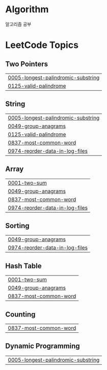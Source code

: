 # Algorithm
알고리즘 공부

<!---LeetCode Topics Start-->
# LeetCode Topics
## Two Pointers
|  |
| ------- |
| [0005-longest-palindromic-substring](https://github.com/jawoon1120/Algorithm/tree/master/0005-longest-palindromic-substring) |
| [0125-valid-palindrome](https://github.com/jawoon1120/Algorithm/tree/master/0125-valid-palindrome) |
## String
|  |
| ------- |
| [0005-longest-palindromic-substring](https://github.com/jawoon1120/Algorithm/tree/master/0005-longest-palindromic-substring) |
| [0049-group-anagrams](https://github.com/jawoon1120/Algorithm/tree/master/0049-group-anagrams) |
| [0125-valid-palindrome](https://github.com/jawoon1120/Algorithm/tree/master/0125-valid-palindrome) |
| [0837-most-common-word](https://github.com/jawoon1120/Algorithm/tree/master/0837-most-common-word) |
| [0974-reorder-data-in-log-files](https://github.com/jawoon1120/Algorithm/tree/master/0974-reorder-data-in-log-files) |
## Array
|  |
| ------- |
| [0001-two-sum](https://github.com/jawoon1120/Algorithm/tree/master/0001-two-sum) |
| [0049-group-anagrams](https://github.com/jawoon1120/Algorithm/tree/master/0049-group-anagrams) |
| [0837-most-common-word](https://github.com/jawoon1120/Algorithm/tree/master/0837-most-common-word) |
| [0974-reorder-data-in-log-files](https://github.com/jawoon1120/Algorithm/tree/master/0974-reorder-data-in-log-files) |
## Sorting
|  |
| ------- |
| [0049-group-anagrams](https://github.com/jawoon1120/Algorithm/tree/master/0049-group-anagrams) |
| [0974-reorder-data-in-log-files](https://github.com/jawoon1120/Algorithm/tree/master/0974-reorder-data-in-log-files) |
## Hash Table
|  |
| ------- |
| [0001-two-sum](https://github.com/jawoon1120/Algorithm/tree/master/0001-two-sum) |
| [0049-group-anagrams](https://github.com/jawoon1120/Algorithm/tree/master/0049-group-anagrams) |
| [0837-most-common-word](https://github.com/jawoon1120/Algorithm/tree/master/0837-most-common-word) |
## Counting
|  |
| ------- |
| [0837-most-common-word](https://github.com/jawoon1120/Algorithm/tree/master/0837-most-common-word) |
## Dynamic Programming
|  |
| ------- |
| [0005-longest-palindromic-substring](https://github.com/jawoon1120/Algorithm/tree/master/0005-longest-palindromic-substring) |
<!---LeetCode Topics End-->